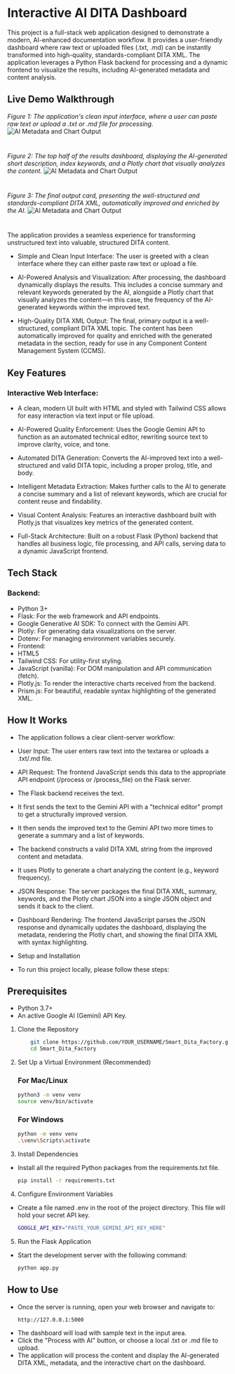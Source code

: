 # Interactive AI DITA Dashboard
 This project is a full-stack web application designed to demonstrate a modern, AI-enhanced documentation workflow. It provides a user-friendly dashboard where raw text or uploaded files (.txt, .md) can be instantly transformed into high-quality, standards-compliant DITA XML. The application leverages a Python Flask backend for processing and a dynamic frontend to visualize the results, including AI-generated metadata and content analysis.

## Live Demo Walkthrough
*Figure 1: The application's clean input interface, where a user can paste raw text or upload a .txt or .md file for processing.*
![AI Metadata and Chart Output](https://raw.githubusercontent.com/sephcodes66/Interactive-AI-DITA-Dashboard/main/assets/project_interface.png)
#
*Figure 2: The top half of the results dashboard, displaying the AI-generated short description, index keywords, and a Plotly chart that visually analyzes the content.*
![AI Metadata and Chart Output](https://raw.githubusercontent.com/sephcodes66/Interactive-AI-DITA-Dashboard/main/assets/output1.png)
#
*Figure 3: The final output card, presenting the well-structured and standards-compliant DITA XML, automatically improved and enriched by the AI.*
![AI Metadata and Chart Output](https://raw.githubusercontent.com/sephcodes66/Interactive-AI-DITA-Dashboard/main/assets/output2.png)
#
The application provides a seamless experience for transforming unstructured text into valuable, structured DITA content.

- Simple and Clean Input Interface:
The user is greeted with a clean interface where they can either paste raw text or upload a file.

- AI-Powered Analysis and Visualization:
After processing, the dashboard dynamically displays the results. This includes a concise summary and relevant keywords generated by the AI, alongside a Plotly chart that visually analyzes the content—in this case, the frequency of the AI-generated keywords within the improved text.

- High-Quality DITA XML Output:
The final, primary output is a well-structured, compliant DITA XML topic. The content has been automatically improved for quality and enriched with the generated metadata in the <prolog> section, ready for use in any Component Content Management System (CCMS).

## Key Features
### Interactive Web Interface: 

- A clean, modern UI built with HTML and styled with Tailwind CSS allows for easy interaction via text input or file upload.

- AI-Powered Quality Enforcement: Uses the Google Gemini API to function as an automated technical editor, rewriting source text to improve clarity, voice, and tone.

- Automated DITA Generation: Converts the AI-improved text into a well-structured and valid DITA topic, including a proper prolog, title, and body.

- Intelligent Metadata Extraction: Makes further calls to the AI to generate a concise <shortdesc> summary and a list of relevant <indexterm> keywords, which are crucial for content reuse and findability.

- Visual Content Analysis: Features an interactive dashboard built with Plotly.js that visualizes key metrics of the generated content.

- Full-Stack Architecture: Built on a robust Flask (Python) backend that handles all business logic, file processing, and API calls, serving data to a dynamic JavaScript frontend.

## Tech Stack
### Backend:

- Python 3+
- Flask: For the web framework and API endpoints.
- Google Generative AI SDK: To connect with the Gemini API.
- Plotly: For generating data visualizations on the server.
- Dotenv: For managing environment variables securely.
- Frontend:
- HTML5
- Tailwind CSS: For utility-first styling.
- JavaScript (vanilla): For DOM manipulation and API communication (fetch).
- Plotly.js: To render the interactive charts received from the backend.
- Prism.js: For beautiful, readable syntax highlighting of the generated XML.

## How It Works
- The application follows a clear client-server workflow:
- User Input: The user enters raw text into the textarea or uploads a .txt/.md file.
- API Request: The frontend JavaScript sends this data to the appropriate API endpoint (/process or /process_file) on the Flask server.
- The Flask backend receives the text.
- It first sends the text to the Gemini API with a "technical editor" prompt to get a structurally improved version.

- It then sends the improved text to the Gemini API two more times to generate a summary and a list of keywords.

- The backend constructs a valid DITA XML string from the improved content and metadata.

- It uses Plotly to generate a chart analyzing the content (e.g., keyword frequency).

- JSON Response: The server packages the final DITA XML, summary, keywords, and the Plotly chart JSON into a single JSON object and sends it back to the client.

- Dashboard Rendering: The frontend JavaScript parses the JSON response and dynamically updates the dashboard, displaying the metadata, rendering the Plotly chart, and showing the final DITA XML with syntax highlighting.

- Setup and Installation
- To run this project locally, please follow these steps:

## Prerequisites
- Python 3.7+
- An active Google AI (Gemini) API Key.

1. Clone the Repository
    ```bash
        git clone https://github.com/YOUR_USERNAME/Smart_Dita_Factory.git
        cd Smart_Dita_Factory
    ```


2. Set Up a Virtual Environment (Recommended)
    ### For Mac/Linux
    ```bash
    python3 -m venv venv
    source venv/bin/activate
    ```
    ### For Windows
    ```bash
    python -m venv venv
    .\venv\Scripts\activate
    ```

3. Install Dependencies
- Install all the required Python packages from the requirements.txt file.
    ```bash
    pip install -r requirements.txt
    ```

4. Configure Environment Variables
- Create a file named .env in the root of the project directory. This file will hold your secret API key.
    ```bash
    GOOGLE_API_KEY="PASTE_YOUR_GEMINI_API_KEY_HERE"
    ```
5. Run the Flask Application
- Start the development server with the following command:
    ```bash
    python app.py
    ```

## How to Use
- Once the server is running, open your web browser and navigate to:
    ```
    http://127.0.0.1:5000
    ```
- The dashboard will load with sample text in the input area.
- Click the "Process with AI" button, or choose a local .txt or .md file to upload.
- The application will process the content and display the AI-generated DITA XML, metadata, and the interactive chart on the dashboard.
